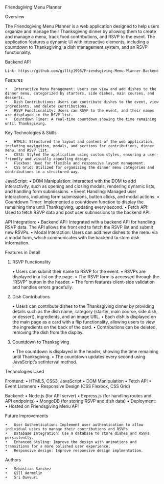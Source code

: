 Friendsgiving Menu Planner

Overview

The Friendsgiving Menu Planner is a web application designed to help users organize and manage their Thanksgiving dinner by allowing them to create and manage a menu, track food contributions, and RSVP to the event. The application features a dynamic UI with interactive elements, including a countdown to Thanksgiving, a dish management system, and an RSVP functionality.

Backend API

    Link: https://github.com/gillty1995/Friendsgiving-Menu-Planner-Backend

Features

    •	Interactive Menu Management: Users can view and add dishes to the dinner menu, categorized by starters, side dishes, main courses, and desserts.
    •	Dish Contributions: Users can contribute dishes to the event, view ingredients, and delete contributions.
    •	RSVP Functionality: Users can RSVP to the event, and their names are displayed in the RSVP list.
    •	Countdown Timer: A real-time countdown showing the time remaining until Thanksgiving.

Key Technologies & Skills

    •	HTML5: Structured the layout and content of the web application, including navigation, modals, and sections for contributions, dinner menu, and RSVP list.
    •	CSS3: Styled the application using custom styles, ensuring a user-friendly and visually appealing design.
    •	Flexbox: Used for flexible and responsive layout management.
    •	CSS Grid: Utilized for organizing the dinner menu categories and contributions in a structured way.

JavaScript:
• DOM Manipulation: Interacted with the DOM to add interactivity, such as opening and closing modals, rendering dynamic lists, and handling form submissions.
• Event Handling: Managed user interactions, including form submissions, button clicks, and modal actions.
• Countdown Timer: Implemented a countdown function to display the remaining time until Thanksgiving, updating every second.
• Fetch API: Used to fetch RSVP data and post user submissions to the backend API.

API Integration:
• Backend API: Integrated with a backend API for handling RSVP data. The API allows the front end to fetch the RSVP list and submit new RSVPs.
• Modal Interaction: Users can add new dishes to the menu via a modal form, which communicates with the backend to store dish information.

Features in Detail

1. RSVP Functionality

   • Users can submit their name to RSVP for the event.
   • RSVPs are displayed in a list on the page.
   • The RSVP form is accessed through the “RSVP” button in the header.
   • The form features client-side validation and handles errors gracefully.

2. Dish Contributions

   • Users can contribute dishes to the Thanksgiving dinner by providing details such as the dish name, category (starter, main course, side dish, or dessert), ingredients, and an image URL.
   • Each dish is displayed on the main page as a card with a flip functionality, allowing users to view the ingredients on the back of the card.
   • Contributions can be deleted, removing the dish from the display.

3. Countdown to Thanksgiving

   • The countdown is displayed in the header, showing the time remaining until Thanksgiving.
   • The countdown updates every second using JavaScript’s setInterval method.

Technologies Used

Frontend:
• HTML5, CSS3, JavaScript
• DOM Manipulation
• Fetch API
• Event Listeners
• Responsive Design (CSS Flexbox, CSS Grid)

Backend:
• Node.js (for API server)
• Express.js (for handling routes and API endpoints)
• MongoDB (for storing RSVP and dish data)
• Deployment:
• Hosted on Friendsgiving Menu API

Future Improvements

    •	User Authentication: Implement user authentication to allow individual users to manage their contributions and RSVPs.
    •	Database Integration: Use a database to store dishes and RSVPs persistently.
    •	Enhanced Styling: Improve the design with animations and transitions for a more polished user experience.
    •	Responsive design: Improve responsive design implmentation.

Authors

    •	Sebastian Sanchez
    •	Gill Hermelin
    •	Sri Duvvuri
